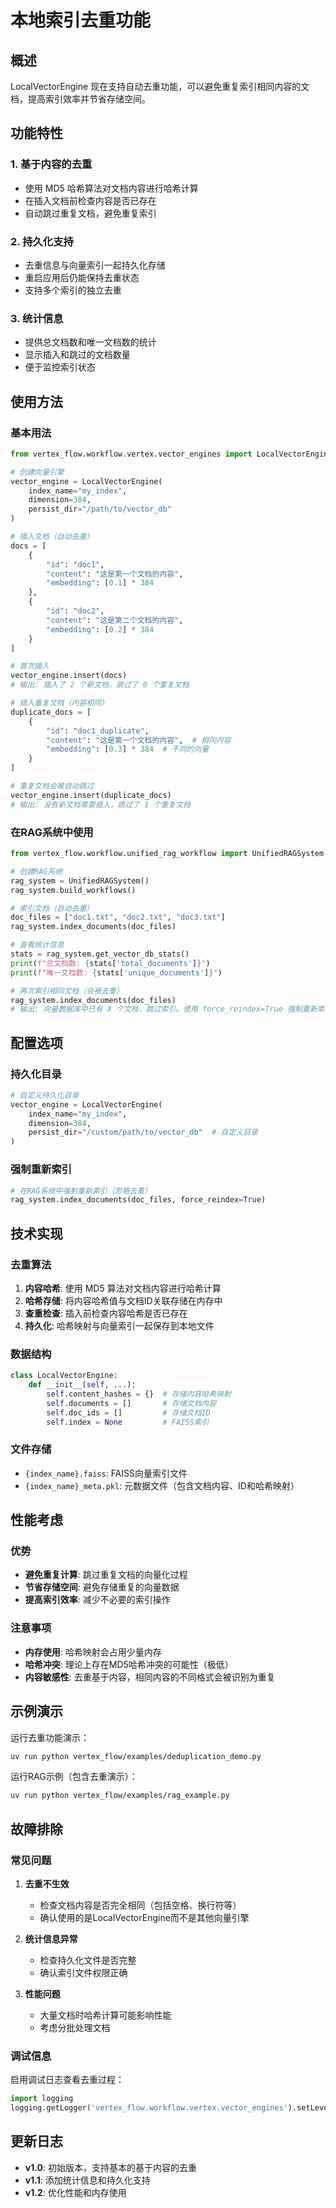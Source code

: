 # 本地索引去重功能

## 概述

LocalVectorEngine 现在支持自动去重功能，可以避免重复索引相同内容的文档，提高索引效率并节省存储空间。

## 功能特性

### 1. 基于内容的去重
- 使用 MD5 哈希算法对文档内容进行哈希计算
- 在插入文档前检查内容是否已存在
- 自动跳过重复文档，避免重复索引

### 2. 持久化支持
- 去重信息与向量索引一起持久化存储
- 重启应用后仍能保持去重状态
- 支持多个索引的独立去重

### 3. 统计信息
- 提供总文档数和唯一文档数的统计
- 显示插入和跳过的文档数量
- 便于监控索引状态

## 使用方法

### 基本用法

```python
from vertex_flow.workflow.vertex.vector_engines import LocalVectorEngine

# 创建向量引擎
vector_engine = LocalVectorEngine(
    index_name="my_index",
    dimension=384,
    persist_dir="/path/to/vector_db"
)

# 插入文档（自动去重）
docs = [
    {
        "id": "doc1",
        "content": "这是第一个文档的内容",
        "embedding": [0.1] * 384
    },
    {
        "id": "doc2", 
        "content": "这是第二个文档的内容",
        "embedding": [0.2] * 384
    }
]

# 首次插入
vector_engine.insert(docs)
# 输出: 插入了 2 个新文档，跳过了 0 个重复文档

# 插入重复文档（内容相同）
duplicate_docs = [
    {
        "id": "doc1_duplicate",
        "content": "这是第一个文档的内容",  # 相同内容
        "embedding": [0.3] * 384  # 不同的向量
    }
]

# 重复文档会被自动跳过
vector_engine.insert(duplicate_docs)
# 输出: 没有新文档需要插入，跳过了 1 个重复文档
```

### 在RAG系统中使用

```python
from vertex_flow.workflow.unified_rag_workflow import UnifiedRAGSystem

# 创建RAG系统
rag_system = UnifiedRAGSystem()
rag_system.build_workflows()

# 索引文档（自动去重）
doc_files = ["doc1.txt", "doc2.txt", "doc3.txt"]
rag_system.index_documents(doc_files)

# 查看统计信息
stats = rag_system.get_vector_db_stats()
print(f"总文档数: {stats['total_documents']}")
print(f"唯一文档数: {stats['unique_documents']}")

# 再次索引相同文档（会被去重）
rag_system.index_documents(doc_files)
# 输出: 向量数据库中已有 X 个文档，跳过索引。使用 force_reindex=True 强制重新索引。
```

## 配置选项

### 持久化目录
```python
# 自定义持久化目录
vector_engine = LocalVectorEngine(
    index_name="my_index",
    dimension=384,
    persist_dir="/custom/path/to/vector_db"  # 自定义目录
)
```

### 强制重新索引
```python
# 在RAG系统中强制重新索引（忽略去重）
rag_system.index_documents(doc_files, force_reindex=True)
```

## 技术实现

### 去重算法
1. **内容哈希**: 使用 MD5 算法对文档内容进行哈希计算
2. **哈希存储**: 将内容哈希值与文档ID关联存储在内存中
3. **查重检查**: 插入前检查内容哈希是否已存在
4. **持久化**: 哈希映射与向量索引一起保存到本地文件

### 数据结构
```python
class LocalVectorEngine:
    def __init__(self, ...):
        self.content_hashes = {}  # 存储内容哈希映射
        self.documents = []       # 存储文档内容
        self.doc_ids = []         # 存储文档ID
        self.index = None         # FAISS索引
```

### 文件存储
- `{index_name}.faiss`: FAISS向量索引文件
- `{index_name}_meta.pkl`: 元数据文件（包含文档内容、ID和哈希映射）

## 性能考虑

### 优势
- **避免重复计算**: 跳过重复文档的向量化过程
- **节省存储空间**: 避免存储重复的向量数据
- **提高索引效率**: 减少不必要的索引操作

### 注意事项
- **内存使用**: 哈希映射会占用少量内存
- **哈希冲突**: 理论上存在MD5哈希冲突的可能性（极低）
- **内容敏感性**: 去重基于内容，相同内容的不同格式会被识别为重复

## 示例演示

运行去重功能演示：
```bash
uv run python vertex_flow/examples/deduplication_demo.py
```

运行RAG示例（包含去重演示）：
```bash
uv run python vertex_flow/examples/rag_example.py
```

## 故障排除

### 常见问题

1. **去重不生效**
   - 检查文档内容是否完全相同（包括空格、换行符等）
   - 确认使用的是LocalVectorEngine而不是其他向量引擎

2. **统计信息异常**
   - 检查持久化文件是否完整
   - 确认索引文件权限正确

3. **性能问题**
   - 大量文档时哈希计算可能影响性能
   - 考虑分批处理文档

### 调试信息
启用调试日志查看去重过程：
```python
import logging
logging.getLogger('vertex_flow.workflow.vertex.vector_engines').setLevel(logging.DEBUG)
```

## 更新日志

- **v1.0**: 初始版本，支持基本的基于内容的去重
- **v1.1**: 添加统计信息和持久化支持
- **v1.2**: 优化性能和内存使用 